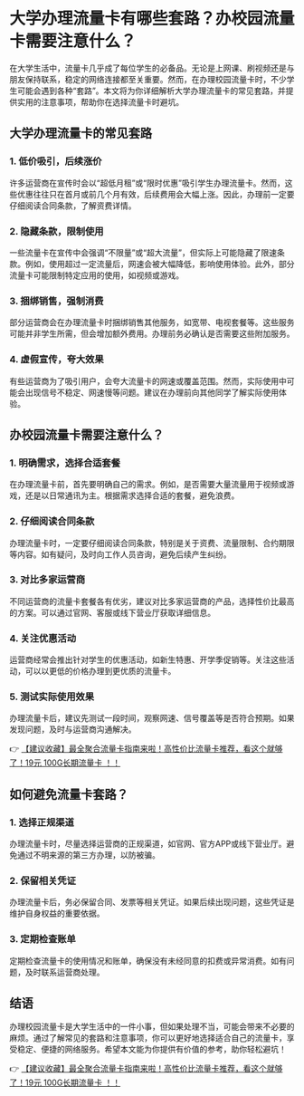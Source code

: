 # 大学办理流量卡有哪些套路？办校园流量卡需要注意什么？

在大学生活中，流量卡几乎成了每位学生的必备品。无论是上网课、刷视频还是与朋友保持联系，稳定的网络连接都至关重要。然而，在办理校园流量卡时，不少学生可能会遇到各种“套路”。本文将为你详细解析大学办理流量卡的常见套路，并提供实用的注意事项，帮助你在选择流量卡时避坑。

## 大学办理流量卡的常见套路

### 1. **低价吸引，后续涨价**
许多运营商在宣传时会以“超低月租”或“限时优惠”吸引学生办理流量卡。然而，这些优惠往往只在首月或前几个月有效，后续费用会大幅上涨。因此，办理前一定要仔细阅读合同条款，了解资费详情。

### 2. **隐藏条款，限制使用**
一些流量卡在宣传中会强调“不限量”或“超大流量”，但实际上可能隐藏了限速条款。例如，使用超过一定流量后，网速会被大幅降低，影响使用体验。此外，部分流量卡可能限制特定应用的使用，如视频或游戏。

### 3. **捆绑销售，强制消费**
部分运营商会在办理流量卡时捆绑销售其他服务，如宽带、电视套餐等。这些服务可能并非学生所需，但会增加额外费用。办理前务必确认是否需要这些附加服务。

### 4. **虚假宣传，夸大效果**
有些运营商为了吸引用户，会夸大流量卡的网速或覆盖范围。然而，实际使用中可能会出现信号不稳定、网速慢等问题。建议在办理前向其他同学了解实际使用体验。

## 办校园流量卡需要注意什么？

### 1. **明确需求，选择合适套餐**
在办理流量卡前，首先要明确自己的需求。例如，是否需要大量流量用于视频或游戏，还是以日常通讯为主。根据需求选择合适的套餐，避免浪费。

### 2. **仔细阅读合同条款**
办理流量卡时，一定要仔细阅读合同条款，特别是关于资费、流量限制、合约期限等内容。如有疑问，及时向工作人员咨询，避免后续产生纠纷。

### 3. **对比多家运营商**
不同运营商的流量卡套餐各有优劣，建议对比多家运营商的产品，选择性价比最高的方案。可以通过官网、客服或线下营业厅获取详细信息。

### 4. **关注优惠活动**
运营商经常会推出针对学生的优惠活动，如新生特惠、开学季促销等。关注这些活动，可以以更低的价格办理到更优质的流量卡。

### 5. **测试实际使用效果**
办理流量卡后，建议先测试一段时间，观察网速、信号覆盖等是否符合预期。如果发现问题，及时与运营商沟通解决。

👉 [【建议收藏】最全聚合流量卡指南来啦！高性价比流量卡推荐，看这个就够了！19元 100G长期流量卡 ！！](https://bit.ly/Liuliangka)

## 如何避免流量卡套路？

### 1. **选择正规渠道**
办理流量卡时，尽量选择运营商的正规渠道，如官网、官方APP或线下营业厅。避免通过不明来源的第三方办理，以防被骗。

### 2. **保留相关凭证**
办理流量卡后，务必保留合同、发票等相关凭证。如果后续出现问题，这些凭证是维护自身权益的重要依据。

### 3. **定期检查账单**
定期检查流量卡的使用情况和账单，确保没有未经同意的扣费或异常消费。如有问题，及时联系运营商处理。

## 结语

办理校园流量卡是大学生活中的一件小事，但如果处理不当，可能会带来不必要的麻烦。通过了解常见的套路和注意事项，你可以更好地选择适合自己的流量卡，享受稳定、便捷的网络服务。希望本文能为你提供有价值的参考，助你轻松避坑！

👉 [【建议收藏】最全聚合流量卡指南来啦！高性价比流量卡推荐，看这个就够了！19元 100G长期流量卡 ！！](https://bit.ly/Liuliangka)